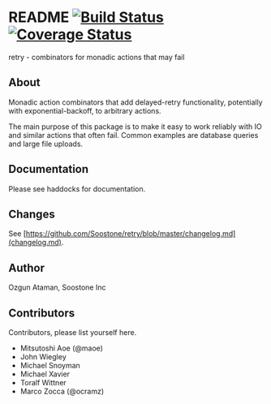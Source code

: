 # README [![Build Status](https://travis-ci.org/Soostone/retry.svg?branch=master)](https://travis-ci.org/Soostone/retry) [![Coverage Status](https://coveralls.io/repos/Soostone/retry/badge.png?branch=master)](https://coveralls.io/r/Soostone/retry?branch=master)

retry - combinators for monadic actions that may fail

## About

Monadic action combinators that add delayed-retry functionality,
potentially with exponential-backoff, to arbitrary actions.

The main purpose of this package is to make it easy to work reliably
with IO and similar actions that often fail. Common examples are
database queries and large file uploads.

## Documentation

Please see haddocks for documentation.

## Changes

See [https://github.com/Soostone/retry/blob/master/changelog.md](changelog.md).

## Author

Ozgun Ataman, Soostone Inc

## Contributors

Contributors, please list yourself here.

- Mitsutoshi Aoe (@maoe)
- John Wiegley
- Michael Snoyman
- Michael Xavier
- Toralf Wittner
- Marco Zocca (@ocramz)
